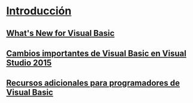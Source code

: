 # [Introducción](index.md)
## [What's New for Visual Basic](whats-new.md)
## [Cambios importantes de Visual Basic en Visual Studio 2015](breaking-changes-in-visual-studio-2015.md)
## [Recursos adicionales para programadores de Visual Basic](additional-resources.md)
